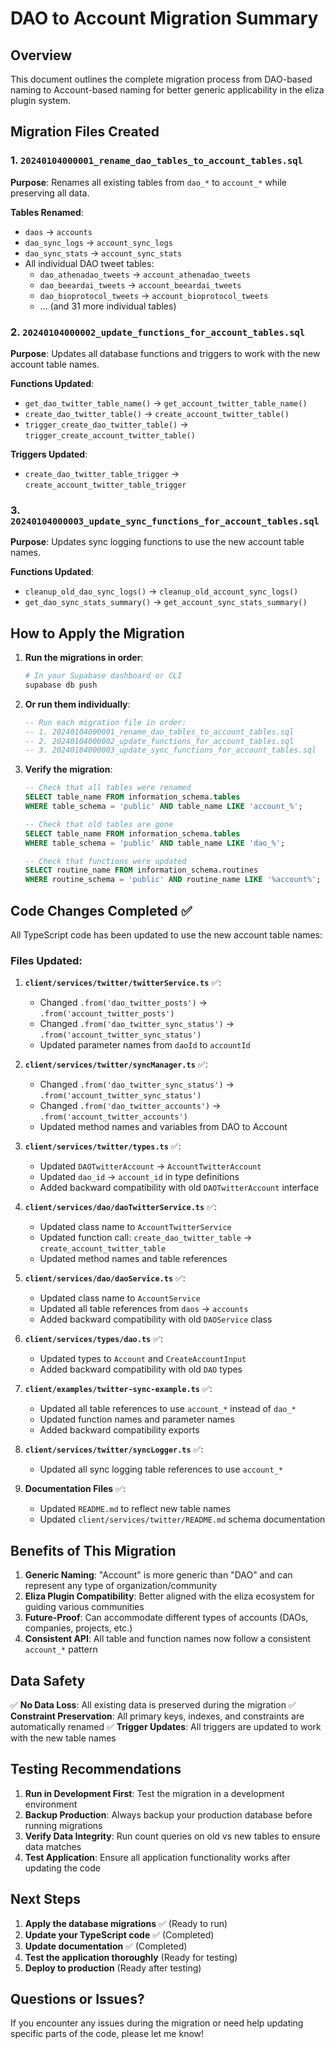 # DAO to Account Migration Summary

## Overview
This document outlines the complete migration process from DAO-based naming to Account-based naming for better generic applicability in the eliza plugin system.

## Migration Files Created

### 1. `20240104000001_rename_dao_tables_to_account_tables.sql`
**Purpose**: Renames all existing tables from `dao_*` to `account_*` while preserving all data.

**Tables Renamed**:
- `daos` → `accounts`
- `dao_sync_logs` → `account_sync_logs` 
- `dao_sync_stats` → `account_sync_stats`
- All individual DAO tweet tables:
  - `dao_athenadao_tweets` → `account_athenadao_tweets`
  - `dao_beeardai_tweets` → `account_beeardai_tweets`
  - `dao_bioprotocol_tweets` → `account_bioprotocol_tweets`
  - ... (and 31 more individual tables)

### 2. `20240104000002_update_functions_for_account_tables.sql`
**Purpose**: Updates all database functions and triggers to work with the new account table names.

**Functions Updated**:
- `get_dao_twitter_table_name()` → `get_account_twitter_table_name()`
- `create_dao_twitter_table()` → `create_account_twitter_table()`
- `trigger_create_dao_twitter_table()` → `trigger_create_account_twitter_table()`

**Triggers Updated**:
- `create_dao_twitter_table_trigger` → `create_account_twitter_table_trigger`

### 3. `20240104000003_update_sync_functions_for_account_tables.sql`
**Purpose**: Updates sync logging functions to use the new account table names.

**Functions Updated**:
- `cleanup_old_dao_sync_logs()` → `cleanup_old_account_sync_logs()`
- `get_dao_sync_stats_summary()` → `get_account_sync_stats_summary()`

## How to Apply the Migration

1. **Run the migrations in order**:
   ```bash
   # In your Supabase dashboard or CLI
   supabase db push
   ```

2. **Or run them individually**:
   ```sql
   -- Run each migration file in order:
   -- 1. 20240104000001_rename_dao_tables_to_account_tables.sql
   -- 2. 20240104000002_update_functions_for_account_tables.sql  
   -- 3. 20240104000003_update_sync_functions_for_account_tables.sql
   ```

3. **Verify the migration**:
   ```sql
   -- Check that all tables were renamed
   SELECT table_name FROM information_schema.tables 
   WHERE table_schema = 'public' AND table_name LIKE 'account_%';
   
   -- Check that old tables are gone
   SELECT table_name FROM information_schema.tables 
   WHERE table_schema = 'public' AND table_name LIKE 'dao_%';
   
   -- Check that functions were updated
   SELECT routine_name FROM information_schema.routines 
   WHERE routine_schema = 'public' AND routine_name LIKE '%account%';
   ```

## Code Changes Completed ✅

All TypeScript code has been updated to use the new account table names:

### Files Updated:

1. **`client/services/twitter/twitterService.ts`** ✅:
   - Changed `.from('dao_twitter_posts')` → `.from('account_twitter_posts')`
   - Changed `.from('dao_twitter_sync_status')` → `.from('account_twitter_sync_status')`
   - Updated parameter names from `daoId` to `accountId`

2. **`client/services/twitter/syncManager.ts`** ✅:
   - Changed `.from('dao_twitter_sync_status')` → `.from('account_twitter_sync_status')`
   - Changed `.from('dao_twitter_accounts')` → `.from('account_twitter_accounts')`
   - Updated method names and variables from DAO to Account

3. **`client/services/twitter/types.ts`** ✅:
   - Updated `DAOTwitterAccount` → `AccountTwitterAccount`
   - Updated `dao_id` → `account_id` in type definitions
   - Added backward compatibility with old `DAOTwitterAccount` interface

4. **`client/services/dao/daoTwitterService.ts`** ✅:
   - Updated class name to `AccountTwitterService`
   - Updated function call: `create_dao_twitter_table` → `create_account_twitter_table`
   - Updated method names and table references

5. **`client/services/dao/daoService.ts`** ✅:
   - Updated class name to `AccountService`
   - Updated all table references from `daos` → `accounts`
   - Added backward compatibility with old `DAOService` class

6. **`client/services/types/dao.ts`** ✅:
   - Updated types to `Account` and `CreateAccountInput`
   - Added backward compatibility with old `DAO` types

7. **`client/examples/twitter-sync-example.ts`** ✅:
   - Updated all table references to use `account_*` instead of `dao_*`
   - Updated function names and parameter names
   - Added backward compatibility exports

8. **`client/services/twitter/syncLogger.ts`** ✅:
   - Updated all sync logging table references to use `account_*`

9. **Documentation Files** ✅:
   - Updated `README.md` to reflect new table names
   - Updated `client/services/twitter/README.md` schema documentation

## Benefits of This Migration

1. **Generic Naming**: "Account" is more generic than "DAO" and can represent any type of organization/community
2. **Eliza Plugin Compatibility**: Better aligned with the eliza ecosystem for guiding various communities
3. **Future-Proof**: Can accommodate different types of accounts (DAOs, companies, projects, etc.)
4. **Consistent API**: All table and function names now follow a consistent `account_*` pattern

## Data Safety

✅ **No Data Loss**: All existing data is preserved during the migration
✅ **Constraint Preservation**: All primary keys, indexes, and constraints are automatically renamed
✅ **Trigger Updates**: All triggers are updated to work with the new table names

## Testing Recommendations

1. **Run in Development First**: Test the migration in a development environment
2. **Backup Production**: Always backup your production database before running migrations
3. **Verify Data Integrity**: Run count queries on old vs new tables to ensure data matches
4. **Test Application**: Ensure all application functionality works after updating the code

## Next Steps

1. **Apply the database migrations** ✅ (Ready to run)
2. **Update your TypeScript code** ✅ (Completed)
3. **Update documentation** ✅ (Completed)
4. **Test the application thoroughly** (Ready for testing)
5. **Deploy to production** (Ready after testing)

## Questions or Issues?

If you encounter any issues during the migration or need help updating specific parts of the code, please let me know! 